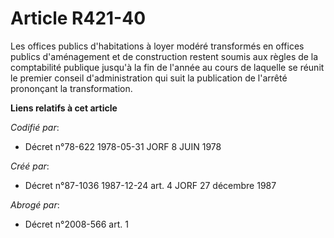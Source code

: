 # Article R421-40

Les offices publics d'habitations à loyer modéré transformés en offices publics d'aménagement et de construction restent
soumis aux règles de la comptabilité publique jusqu'à la fin de l'année au cours de laquelle se réunit le premier conseil
d'administration qui suit la publication de l'arrêté prononçant la transformation.

**Liens relatifs à cet article**

_Codifié par_:

  - Décret n°78-622 1978-05-31 JORF 8 JUIN 1978

_Créé par_:

  - Décret n°87-1036 1987-12-24 art. 4 JORF 27 décembre 1987

_Abrogé par_:

  - Décret n°2008-566 art. 1
